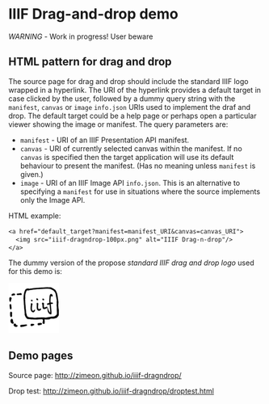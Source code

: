 # IIIF Drag-and-drop demo

*WARNING* - Work in progress! User beware

## HTML pattern for drag and drop

The source page for drag and drop should include the standard IIIF logo wrapped in a hyperlink. The URI of the hyperlink provides a default target in case clicked by the user, followed by a dummy query string with the `manifest`, `canvas` or `image` `info.json` URIs used to implement the draf and drop. The default target could be a help page or perhaps open a particular viewer showing the image or manifest. The query parameters are:

  * `manifest` - URI of an IIIF Presentation API manifest.
  * `canvas` - URI of currently selected canvas within the manifest. If no `canvas` is specified then the target application will use its default behaviour to present the manifest. (Has no meaning unless `manifest` is given.)
  * `image` - URI of an IIIF Image API `info.json`. This is an alternative to specifying a `manifest` for use in situations where the source implements only the Image API.

HTML example:

```
<a href="default_target?manifest=manifest_URI&canvas=canvas_URI">
  <img src="iiif-dragndrop-100px.png" alt="IIIF Drag-n-drop"/>
</a>
```

The dummy version of the propose *standard IIIF drag and drop logo* used for this demo is:

![IIIF Drag-n-drop](iiif-dragndrop-100px.png)

## Demo pages

Source page: <http://zimeon.github.io/iiif-dragndrop/>

Drop test: <http://zimeon.github.io/iiif-dragndrop/droptest.html>
